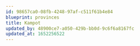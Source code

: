 ```yaml
---
id: 98657ca0-08fb-4248-97af-c511f61b4e84
blueprint: provinces
title: Kampot
updated_by: 48900ce7-a050-429b-bb0d-9c6f6a8167fc
updated_at: 1652256522
---
```

